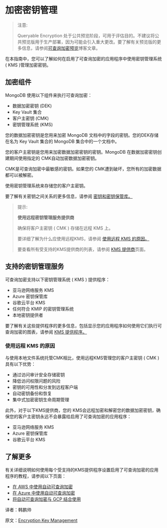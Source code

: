 # 加密密钥管理

> 注意:
>
> Queryable Encryption 处于公共预览阶段，可用于评估目的。不建议将公共预览版用于生产部署，因为可能会引入重大更改。要了解有关预览版的更多信息，请参阅[可查询加密预览](https://www.mongodb.com/blog/post/mongodb-releases-queryable-encryption-preview/)博客文章。

在本指南中，您可以了解如何在启用了可查询加密的应用程序中使用密钥管理系统 ( KMS )管理加密密钥。

## 加密组件

MongoDB 使用以下组件来执行可查询加密：

- 数据加密密钥 (DEK)
- Key Vault 集合
- 客户主密钥 (CMK)
- 密钥管理系统 (KMS)

您的数据加密密钥是您用来加密 MongoDB 文档中的字段的密钥。您的DEK存储在名为 Key Vault 集合的 MongoDB 集合中的一个文档中。

您的客户主密钥是您用来加密数据加密密钥的密钥。MongoDB 在数据加密密钥创建期间使用指定的 CMK自动加密数据加密密钥。

CMK是可查询加密中最敏感的密钥。如果您的 CMK遭到破坏，您所有的加密数据都可以被解密。

使用密钥管理系统来存储您的客户主密钥。

要了解有关密钥之间关系的更多信息，请参阅 [密钥和密钥保管库。](https://www.mongodb.com/docs/manual/core/queryable-encryption/fundamentals/keys-key-vaults/#std-label-qe-reference-keys-key-vaults)

> 提示:
>
> **使用远程密钥管理服务提供商**
>
> 确保将客户主密钥 ( CMK ) 存储在远程 KMS 上。
>
> 要详细了解为什么应使用远程KMS，请参阅 [使用远程 KMS 的原因。](https://www.mongodb.com/docs/manual/core/queryable-encryption/fundamentals/manage-keys/#std-label-qe-reasons-to-use-remote-kms)
>
> 要查看所有受支持的KMS提供商的列表，请参阅 [KMS 提供商](https://www.mongodb.com/docs/manual/core/queryable-encryption/fundamentals/kms-providers/#std-label-qe-fundamentals-kms-providers)页面。

## 支持的密钥管理服务

可查询加密支持以下密钥管理系统 ( KMS ) 提供程序：

- 亚马逊网络服务 KMS
- Azure 密钥保管库
- 谷歌云平台 KMS
- 任何符合 KMIP 的密钥管理系统
- 本地密钥提供者

要了解有关这些提供程序的更多信息，包括显示您的应用程序如何使用它们执行可查询加密的图表，请参阅 [KMS 提供程序。](https://www.mongodb.com/docs/manual/core/queryable-encryption/fundamentals/kms-providers/#std-label-qe-fundamentals-kms-providers)

### 使用远程 KMS 的原因

与使用本地文件系统托管CMK相比，使用远程KMS管理您的客户主密钥 ( CMK ) 具有以下优势：

- 通过访问审计安全存储密钥
- 降低访问权限问题的风险
- 密钥的可用性和分发到远程客户端
- 自动密钥备份和恢复
- 集中式加密密钥生命周期管理

此外，对于以下KMS提供商，您的 KMS会远程加密和解密您的数据加密密钥，确保您的客户主密钥永远不会暴露给启用了可查询加密的应用程序：

- 亚马逊网络服务 KMS
- Azure 密钥保管库
- 谷歌云平台 KMS

## 了解更多

有关详细说明如何使用每个受支持的KMS提供程序设置启用了可查询加密的应用程序的教程，请参阅以下页面：

- [在 AWS 中使用自动可查询加密](https://www.mongodb.com/docs/manual/core/queryable-encryption/tutorials/aws/aws-automatic/#std-label-qe-tutorial-automatic-aws)
- [在 Azure 中使用自动可查询加密](https://www.mongodb.com/docs/manual/core/queryable-encryption/tutorials/azure/azure-automatic/#std-label-qe-tutorial-automatic-azure)
- [将自动可查询加密与 GCP 结合使用](https://www.mongodb.com/docs/manual/core/queryable-encryption/tutorials/gcp/gcp-automatic/#std-label-qe-tutorial-automatic-gcp)









译者：韩鹏帅

原文：[Encryption Key Management](https://www.mongodb.com/docs/manual/core/queryable-encryption/fundamentals/manage-keys/)